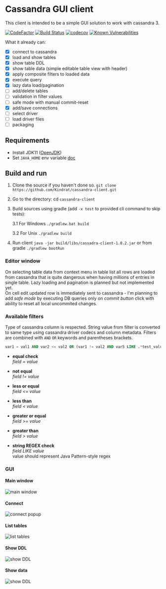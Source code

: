 # Cassandra GUI client

This client is intended to be a simple GUI solution to work with cassandra 3.

[![CodeFactor](https://www.codefactor.io/repository/github/kindrat/cassandra-client/badge)](https://www.codefactor.io/repository/github/kindrat/cassandra-client)
[![Build Status](https://travis-ci.com/Kindrat/cassandra-client.svg?branch=master)](https://travis-ci.com/Kindrat/cassandra-client)
[![codecov](https://codecov.io/gh/Kindrat/cassandra-client/branch/master/graph/badge.svg)](https://codecov.io/gh/Kindrat/cassandra-client)
[![Known Vulnerabilities](https://snyk.io/test/github/Kindrat/cassandra-client/badge.svg)](https://snyk.io/test/github/Kindrat/cassandra-client)


What it already can:
- [x] connect to cassandra
- [x] load and show tables
- [x] show table DDL
- [x] show table data (simple editable table view with header)
- [x] apply composite filters to loaded data
- [x] execute query
- [x] lazy data load/pagination
- [ ] add/delete tables
- [ ] validation in filter values
- [ ] safe mode with manual commit-reset
- [x] add/save connections
- [ ] select driver
- [ ] load driver files
- [ ] packaging

## Requirements
* Install JDK11 ([OpenJDK](http://openjdk.java.net/))
* Set `JAVA_HOME` env variable [doc](https://docs.oracle.com/cd/E19182-01/820-7851/inst_cli_jdk_javahome_t/)

## Build and run

1. Clone the source if you haven't done so. `git clone https://github.com/Kindrat/cassandra-client.git`
2. Go to the directory: cd `cassandra-client`
3. Build sources using gradle (add `-x test` to provided cli command to skip tests):

    3.1 For Windows `./gradlew.bat build`
    
    3.2 For Unix `./gradlew build`
    
4. Run client `java -jar build/libs/cassadra-client-1.0.2.jar` or from gradle `./gradlew bootRun`

### Editor window
On selecting table data from context menu in table list all rows are loaded from cassandra
that is quite dangerous when having millions of entries in single table. Lazy loading and
pagination is planned but not implemented yet. <br/>
On cell edit updated row is immediately sent to cassandra - I'm planning to add *safe mode*
by executing DB queries only on *commit button* click with ability to reset all local uncommited
changes.

### Available filters
Type of cassandra column is respected. String value from filter is converted to same 
type using cassandra driver codecs and column metadata. Filters are combined with
`AND` `OR` keywords and parentheses brackets.

```SQL
var1 = val1 AND var2 <= val2 OR (var1 != val2 AND var5 LIKE .*test_value{1,2}.*)
```

* **equal check**<br/>
*field = value*<br/>

* **not equal**<br/>
*field != value*<br/>

* **less or equal**<br/>
*field <= value*<br/>

* **less than**<br/>
*field < value*<br/>

* **greater or equal**<br/>
*field >= value*<br/>

* **greater than**<br/>
*field > value*<br/>

* **string REGEX check**<br/>
*field LIKE value*<br/>
value should represent Java Pattern-style regex

### GUI

#### Main window
![main window](https://raw.githubusercontent.com/Kindrat/cassandra-client/master/doc/window.png)

#### Connect
![connect popup](https://raw.githubusercontent.com/Kindrat/cassandra-client/master/doc/connect_popup.png)

#### List tables
![list tables](https://raw.githubusercontent.com/Kindrat/cassandra-client/master/doc/list_tables.png)

#### Show DDL
![show DDL](https://raw.githubusercontent.com/Kindrat/cassandra-client/master/doc/show_ddl.png)

#### Show data
![show DDL](https://raw.githubusercontent.com/Kindrat/cassandra-client/master/doc/show_data.png)
